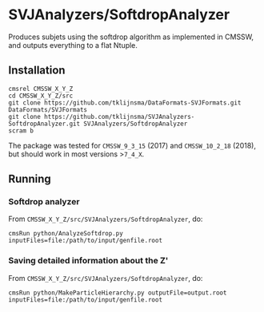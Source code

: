 # SVJAnalyzers/SoftdropAnalyzer

Produces subjets using the softdrop algorithm as implemented in CMSSW, and outputs everything to a flat Ntuple.

## Installation

```
cmsrel CMSSW_X_Y_Z
cd CMSSW_X_Y_Z/src
git clone https://github.com/tklijnsma/DataFormats-SVJFormats.git DataFormats/SVJFormats
git clone https://github.com/tklijnsma/SVJAnalyzers-SoftdropAnalyzer.git SVJAnalyzers/SoftdropAnalyzer
scram b
```

The package was tested for `CMSSW_9_3_15` (2017) and `CMSSW_10_2_18` (2018), but should work in most versions >`7_4_X`.

## Running


### Softdrop analyzer

From `CMSSW_X_Y_Z/src/SVJAnalyzers/SoftdropAnalyzer`, do:

```
cmsRun python/AnalyzeSoftdrop.py inputFiles=file:/path/to/input/genfile.root
```

### Saving detailed information about the Z'

From `CMSSW_X_Y_Z/src/SVJAnalyzers/SoftdropAnalyzer`, do:

```
cmsRun python/MakeParticleHierarchy.py outputFile=output.root inputFiles=file:/path/to/input/genfile.root
```
